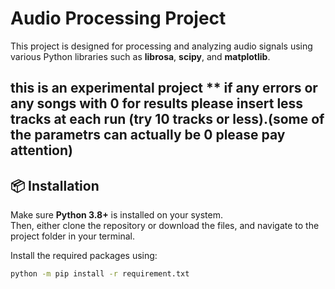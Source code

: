 # Audio Processing Project

This project is designed for processing and analyzing audio signals using various Python libraries such as **librosa**, **scipy**, and **matplotlib**.

this is an experimental project **
if any errors or any songs with 0 for results please insert less tracks at each run (try 10 tracks or less).(some of the parametrs can actually be 0 please pay attention)
---

## 📦 Installation

Make sure **Python 3.8+** is installed on your system.  
Then, either clone the repository or download the files, and navigate to the project folder in your terminal.  

Install the required packages using:

```bash
python -m pip install -r requirement.txt



